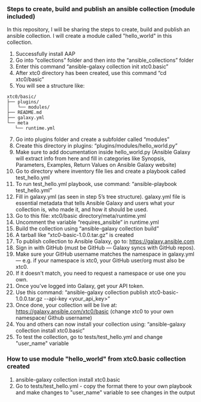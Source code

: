 ### Steps to create, build and publish an ansible collection (module included)

In this repository, I will be sharing the steps to create, build and publish an ansible collection. I will create a module called "hello_world" in this collection.

1) Successfully install AAP
2) Go into “collections” folder and then into the “ansible_collections” folder
3) Enter this command “ansible-galaxy collection init xtc0.basic”
4) After xtc0 directory has been created, use this command “cd xtc0/basic”
5) You will see a structure like:
```text
xtc0/basic/
├── plugins/
│   └── modules/
├── README.md
├── galaxy.yml
└── meta
   └── runtime.yml
```
7) Go into plugins folder and create a subfolder called “modules”
8) Create this directory in plugins: “plugins/modules/hello_world.py”
9) Make sure to add documentation inside hello_world.py (Ansible Galaxy will extract info from here and fill in categories like Synopsis, Parameters, Examples, Return Values on Ansible Galaxy website)
10) Go to directory where inventory file lies and create a playbook called test_hello.yml
11) To run test_hello.yml playbook, use command: “ansible-playbook test_hello.yml”
12) Fill in galaxy.yml (as seen in step 5’s tree structure). galaxy.yml file is essential metadata that tells Ansible Galaxy and users what your collection is, who made it, and how it should be used.
13) Go to this file: xtc0/basic directory/meta/runtime.yml
14) Uncomment the variable “requires_ansible” in runtime.yml
15) Build the collection using “ansible-galaxy collection build”
16) A tarball like “xtc0-basic-1.0.0.tar.gz” is created
17) To publish collection to Ansible Galaxy, go to: https://galaxy.ansible.com
18) Sign in with GitHub (must be GitHub — Galaxy syncs with GitHub repos).
19) Make sure your GitHub username matches the namespace in galaxy.yml — e.g. if your namespace is xtc0, your GitHub user/org must also be xtc0.
20) If it doesn't match, you need to request a namespace or use one you own.
21) Once you’ve logged into Galaxy, get your API token.
22) Use this command: “ansible-galaxy collection publish xtc0-basic-1.0.0.tar.gz --api-key <your_api_key>”
23) Once done, your collection will be live at: https://galaxy.ansible.com/xtc0/basic (change xtc0 to your own namespace/ Github username)
24) You and others can now install your collection using: “ansible-galaxy collection install xtc0.basic”
25) To test the collection, go to tests/test_hello.yml and change "user_name" variable

### How to use module "hello_world" from xtc0.basic collection created

1) ansible-galaxy collection install xtc0.basic
2) Go to tests/test_hello.yml - copy the format there to your own playbook and make changes to "user_name" variable to see changes in the output